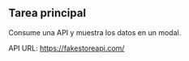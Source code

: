 
## Tarea principal

Consume una API y muestra los datos en un modal.

API URL: https://fakestoreapi.com/